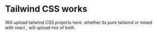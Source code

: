 # Tailwind CSS works

Will upload tailwind CSS projects here. whether its pure tailwind or mixed with react , will upload mix of both.
